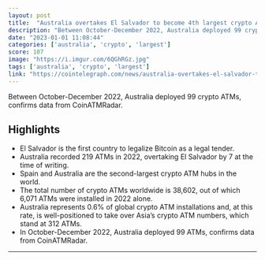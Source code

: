 ```yaml
---
layout: post
title:  "Australia overtakes El Salvador to become 4th largest crypto ATM hub"
description: "Between October-December 2022, Australia deployed 99 crypto ATMs, confirms data from CoinATMRadar."
date: "2023-01-01 11:08:44"
categories: ['australia', 'crypto', 'largest']
score: 107
image: "https://i.imgur.com/6QGhRGz.jpg"
tags: ['australia', 'crypto', 'largest']
link: "https://cointelegraph.com/news/australia-overtakes-el-salvador-to-become-4th-largest-crypto-atm-hub/amp"
---
```


Between October-December 2022, Australia deployed 99 crypto ATMs, confirms data from CoinATMRadar.

## Highlights

- El Salvador is the first country to legalize Bitcoin as a legal tender.
- Australia recorded 219 ATMs in 2022, overtaking El Salvador by 7 at the time of writing.
- Spain and Australia are the second-largest crypto ATM hubs in the world.
- The total number of crypto ATMs worldwide is 38,602, out of which 6,071 ATMs were installed in 2022 alone.
- Australia represents 0.6% of global crypto ATM installations and, at this rate, is well-positioned to take over Asia’s crypto ATM numbers, which stand at 312 ATMs.
- In October-December 2022, Australia deployed 99 ATMs, confirms data from CoinATMRadar.

---
